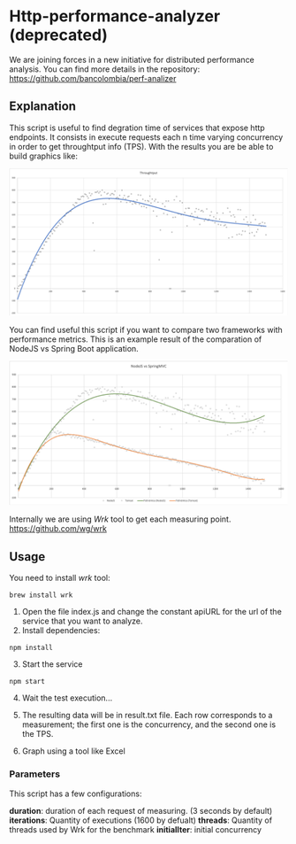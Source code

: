 # Http-performance-analyzer (deprecated)
We are joining forces in a new initiative for distributed performance analysis. You can find more details in the repository: 
https://github.com/bancolombia/perf-analizer

## Explanation
This script is useful to find degration time of services that expose http endpoints. It consists in execute requests each n time varying concurrency in order to get throughtput info (TPS). With the results you are be able to build graphics like:  

![NodeJS Performance](./assets/java.png)

You can find useful this script if you want to compare two frameworks with performance metrics. This is an example result of the comparation of NodeJS vs Spring Boot application.  

![NodeJS vs Spring](./assets/node.png)

Internally we are using _Wrk_ tool to get each measuring point. 
https://github.com/wg/wrk


## Usage

You need to install _wrk_ tool:
```
brew install wrk
```

1. Open the file index.js and change the constant apiURL for the url of the service that you want to analyze. 
2. Install dependencies:
```
npm install
```

3. Start the service
```
npm start
```

4. Wait the test execution...

5. The resulting data will be in result.txt file. Each row corresponds to a measurement; the first one is the concurrency, and the second one is the TPS. 

5. Graph using a tool like Excel

### Parameters
This script has a few configurations:

**duration**: duration of each request of measuring. (3 seconds by default)
**iterations**: Quantity of executions (1600 by defualt)
**threads**: Quantity of threads used by Wrk for the benchmark
**initialIter**: initial concurrency










